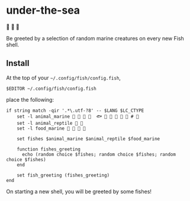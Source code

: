 # under-the-sea
🐠 🐡 🐢

Be greeted by a selection of random marine creatures on every new Fish shell.



## Install
At the top of your `~/.config/fish/config.fish`,

```
$EDITOR ~/.config/fish/config.fish
```

place the following:

```fish
if string match -qir '.*\.utf-?8' -- $LANG $LC_CTYPE
    set -l animal_marine 🐳 🐋 🐬 🦭  🐟 🐠 🐡 🦈 🐙 🐚 # 🪸
    set -l animal_reptile 🐸 🐢
    set -l food_marine 🦀 🦞 🦐 🦑

    set fishes $animal_marine $animal_reptile $food_marine

    function fishes_greeting
      echo (random choice $fishes; random choice $fishes; random choice $fishes)
    end

    set fish_greeting (fishes_greeting)
end
```

On starting a new shell, you will be greeted by some fishes!
